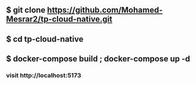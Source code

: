 ## $ git clone https://github.com/Mohamed-Mesrar2/tp-cloud-native.git
## $ cd tp-cloud-native
## $  docker-compose build ; docker-compose up -d 

### visit http://localhost:5173
